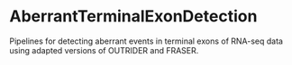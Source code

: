 # AberrantTerminalExonDetection
Pipelines for detecting aberrant events in terminal exons of RNA-seq data using adapted versions of OUTRIDER and FRASER.
